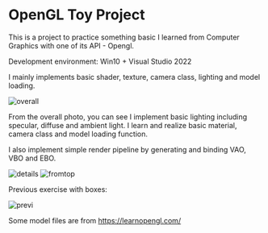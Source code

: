 # OpenGL Toy Project

This is a project to practice something basic I learned from Computer Graphics with one of its API - Opengl. 

Development environment: Win10 + Visual Studio 2022

I mainly implements basic shader, texture, camera class, lighting and model loading. 

![overall](https://user-images.githubusercontent.com/24697586/152614537-0de05fc5-533f-4fb1-965d-254d6b701194.PNG)

From the overall photo, you can see I implement basic lighting including specular, diffuse and ambient light.
I learn and realize basic material, camera class and model loading function.

I also implement simple render pipeline by generating and binding VAO, VBO and EBO. 

![details](https://user-images.githubusercontent.com/24697586/152614534-e8b58511-62dd-42d1-82f4-7d97a5b9f16a.PNG)
![fromtop](https://user-images.githubusercontent.com/24697586/152614535-54814017-6793-4b34-9f1a-66ce34e095ec.PNG)


Previous exercise with boxes:

![previ](https://user-images.githubusercontent.com/24697586/152616131-d91ed79a-25d7-45ac-9146-b7d9f92f9ada.PNG)

Some model files are from https://learnopengl.com/
